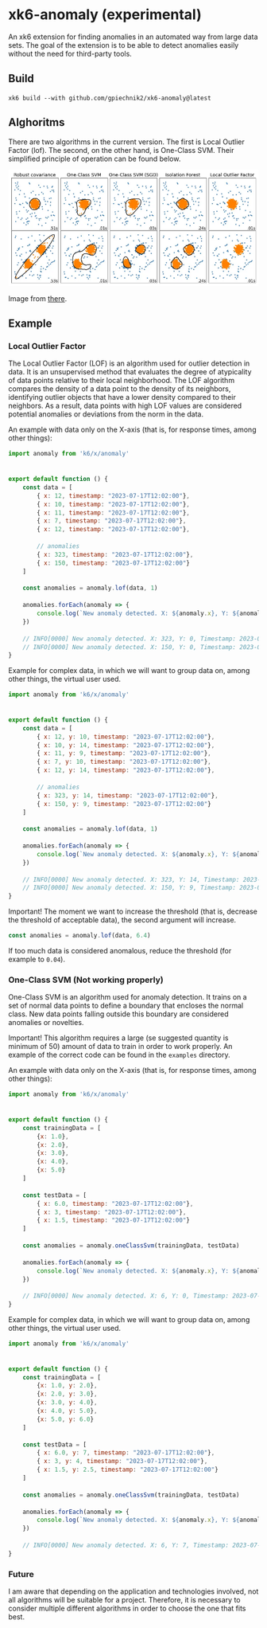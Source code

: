 # xk6-anomaly (experimental)

An xk6 extension for finding anomalies in an automated way from large data sets. The goal of the extension is to be able to detect anomalies easily without the need for third-party tools.

## Build

```shell
xk6 build --with github.com/gpiechnik2/xk6-anomaly@latest
```

## Alghoritms

There are two algorithms in the current version. The first is Local Outlier Factor (lof). The second, on the other hand, is One-Class SVM. Their simplified principle of operation can be found below.

![Alghoritms](https://github.com/gpiechnik2/xk6-anomaly/blob/main/images/alghoritms.png)

Image from [there](https://towardsdatascience.com/5-anomaly-detection-algorithms-every-data-scientist-should-know-b36c3605ea16).

## Example

### Local Outlier Factor

The Local Outlier Factor (LOF) is an algorithm used for outlier detection in data. It is an unsupervised method that evaluates the degree of atypicality of data points relative to their local neighborhood. The LOF algorithm compares the density of a data point to the density of its neighbors, identifying outlier objects that have a lower density compared to their neighbors. As a result, data points with high LOF values are considered potential anomalies or deviations from the norm in the data.

An example with data only on the X-axis (that is, for response times, among other things):

```javascript
import anomaly from 'k6/x/anomaly'


export default function () {
    const data = [
        { x: 12, timestamp: "2023-07-17T12:02:00"},
        { x: 10, timestamp: "2023-07-17T12:02:00"},
        { x: 11, timestamp: "2023-07-17T12:02:00"},
        { x: 7, timestamp: "2023-07-17T12:02:00"},
        { x: 12, timestamp: "2023-07-17T12:02:00"},

        // anomalies
        { x: 323, timestamp: "2023-07-17T12:02:00"},
        { x: 150, timestamp: "2023-07-17T12:02:00"}
    ]

    const anomalies = anomaly.lof(data, 1)
    
    anomalies.forEach(anomaly => {
        console.log(`New anomaly detected. X: ${anomaly.x}, Y: ${anomaly.y}, Timestamp: ${anomaly.timestamp}, lofScore: ${anomaly.lof_score}`)
    })

    // INFO[0000] New anomaly detected. X: 323, Y: 0, Timestamp: 2023-07-17T12:02:00, lofScore: 0.004032258064516129  source=console
    // INFO[0000] New anomaly detected. X: 150, Y: 0, Timestamp: 2023-07-17T12:02:00, lofScore: 0.008036739380022962  source=console
}
```

Example for complex data, in which we will want to group data on, among other things, the virtual user used.

```javascript
import anomaly from 'k6/x/anomaly'


export default function () {
    const data = [
        { x: 12, y: 10, timestamp: "2023-07-17T12:02:00"},
        { x: 10, y: 14, timestamp: "2023-07-17T12:02:00"},
        { x: 11, y: 9, timestamp: "2023-07-17T12:02:00"},
        { x: 7, y: 10, timestamp: "2023-07-17T12:02:00"},
        { x: 12, y: 14, timestamp: "2023-07-17T12:02:00"},

        // anomalies
        { x: 323, y: 14, timestamp: "2023-07-17T12:02:00"},
        { x: 150, y: 9, timestamp: "2023-07-17T12:02:00"}
    ]

    const anomalies = anomaly.lof(data, 1)

    anomalies.forEach(anomaly => {
        console.log(`New anomaly detected. X: ${anomaly.x}, Y: ${anomaly.y}, Timestamp: ${anomaly.timestamp}, lofScore: ${anomaly.lof_score}`)
    })

    // INFO[0000] New anomaly detected. X: 323, Y: 14, Timestamp: 2023-07-17T12:02:00, lofScore: 0.004031878708778318  source=console
    // INFO[0000] New anomaly detected. X: 150, Y: 9, Timestamp: 2023-07-17T12:02:00, lofScore: 0.00803434875892064  source=console
}
```

Important! The moment we want to increase the threshold (that is, decrease the threshold of acceptable data), the second argument will increase.

```javascript
const anomalies = anomaly.lof(data, 6.4)
```

If too much data is considered anomalous, reduce the threshold (for example to `0.04`).

### One-Class SVM (Not working properly)

One-Class SVM is an algorithm used for anomaly detection. It trains on a set of normal data points to define a boundary that encloses the normal class. New data points falling outside this boundary are considered anomalies or novelties.

Important! This algorithm requires a large (se suggested quantity is minimum of 50) amount of data to train in order to work properly. An example of the correct code can be found in the `examples` directory.

An example with data only on the X-axis (that is, for response times, among other things):

```javascript
import anomaly from 'k6/x/anomaly'


export default function () {
    const trainingData = [
		{x: 1.0},
		{x: 2.0},
		{x: 3.0},
		{x: 4.0},
		{x: 5.0}
    ]

    const testData = [
        { x: 6.0, timestamp: "2023-07-17T12:02:00"},
        { x: 3, timestamp: "2023-07-17T12:02:00"},
        { x: 1.5, timestamp: "2023-07-17T12:02:00"}
    ]

    const anomalies = anomaly.oneClassSvm(trainingData, testData)

    anomalies.forEach(anomaly => {
        console.log(`New anomaly detected. X: ${anomaly.x}, Y: ${anomaly.y}, Timestamp: ${anomaly.timestamp}`)
    })

    // INFO[0000] New anomaly detected. X: 6, Y: 0, Timestamp: 2023-07-17T12:02:00  source=console
}
```

Example for complex data, in which we will want to group data on, among other things, the virtual user used.

```javascript
import anomaly from 'k6/x/anomaly'


export default function () {
    const trainingData = [
		{x: 1.0, y: 2.0},
		{x: 2.0, y: 3.0},
		{x: 3.0, y: 4.0},
		{x: 4.0, y: 5.0},
		{x: 5.0, y: 6.0}
    ]

    const testData = [
        { x: 6.0, y: 7, timestamp: "2023-07-17T12:02:00"},
        { x: 3, y: 4, timestamp: "2023-07-17T12:02:00"},
        { x: 1.5, y: 2.5, timestamp: "2023-07-17T12:02:00"}
    ]

    const anomalies = anomaly.oneClassSvm(trainingData, testData)

    anomalies.forEach(anomaly => {
        console.log(`New anomaly detected. X: ${anomaly.x}, Y: ${anomaly.y}, Timestamp: ${anomaly.timestamp}`)
    })

    // INFO[0000] New anomaly detected. X: 6, Y: 7, Timestamp: 2023-07-17T12:02:00  source=console
}
```

### Future

I am aware that depending on the application and technologies involved, not all algorithms will be suitable for a project. Therefore, it is necessary to consider multiple different algorithms in order to choose the one that fits best.

